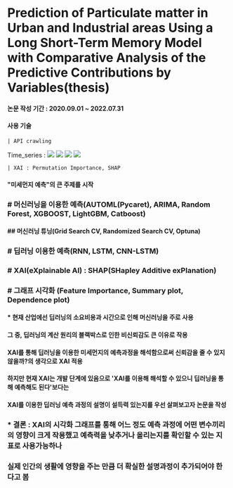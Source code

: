 # Prediction of Particulate matter in Urban and Industrial areas Using a Long Short-Term Memory Model with Comparative Analysis of the Predictive Contributions by Variables(thesis)

#### 논문 작성 기간 : 2020.09.01 ~ 2022.07.31
#### 사용 기술 
    | API crawling
Time_series : <img src="https://img.shields.io/badge/ARIMA-61DAFB?style=flat&logo=React&logoColor=white"/> <img src="https://img.shields.io/badge/RNN-6#FFB399?style=flat&logo=React&logoColor=white"/> <img src="https://img.shields.io/badge/LSTM-D27D32?style=flat&logo=React&logoColor=white"/> <img src="https://img.shields.io/badge/CNN-LSTM-FFAAAF?style=flat&logo=React&logoColor=white"/>

    | XAI : Permutation Importance, SHAP
#### "미세먼지 예측"의 큰 주제를 시작
### # 머신러닝을 이용한 예측(AUTOML(Pycaret), ARIMA, Random Forest, XGBOOST, LightGBM, Catboost) 
#### ## 머신러닝 튜닝(Grid Search CV, Randomized Search CV, Optuna)
### # 딥러닝 이용한 예측(RNN, LSTM, CNN-LSTM)
### # XAI(eXplainable AI) : SHAP(SHapley Additive exPlanation)
### # 그래프 시각화 (Feature Importance, Summary plot, Dependence plot)



#### * 현재 산업에선 딥러닝의 소요비용과 시간으로 인해 머신러닝을 주로 사용
####  그 중, 딥러닝의 계산 원리의 블랙박스로 인한 비신뢰감도 큰 이유로 작용
####  XAI를 통해 딥러닝을 이용한 미세먼지의 예측과정을 해석함으로써 신뢰감을 줄 수 있지 않을까?의 생각으로 XAI 적용
####  하지만 현재 XAI는 개발 단계에 있음으로 'XAI를 이용해 해석할 수 있으니 딥러닝을 통해 예측해도 된다'보다는 
####  XAI를 이용한 딥러닝 예측 과정의 설명이 설득력 있는지를 우선 살펴보고자 논문을 작성



### * 결론 : XAI의 시각화 그래프를 통해 어느 정도 예측 과정에 어떤 변수끼리의 영향이 크게 작용했고 예측력을 낮추거나 올리는지를 확인할 수 있는 지표로 사용가능하나
###        실제 인간의 생활에 영향을 주는 만큼 더 확실한 설명과정이 추가되어야 한다고 봄
